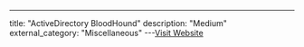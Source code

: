 ---
title: "ActiveDirectory BloodHound"
description: "Medium"
external_category: "Miscellaneous"
---[Visit Website](https://academy.hackthebox.com/module/details/69)

